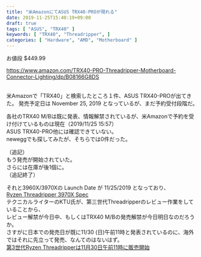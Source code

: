 ```yaml
---
title: "米AmazonにてASUS TRX40-PROが現れる"
date: 2019-11-25T15:40:19+09:00
draft: true
tags: [ "ASUS", "TRX40" ]
keywords: [ "TRX40", "Threadripper", ]
categories: [ "Hardware", "AMD", "Motherboard" ]
---
```


お値段 $449.99

<https://www.amazon.com/TRX40-PRO-Threadripper-Motherboard-Connector-Lighting/dp/B08166G8DS>

<br>
米Amazonで「TRX40」と検索したところ１件、ASUS TRX40-PROが出てきた。  
発売予定日は November 25, 2019 となっているが、まだ予約受付段階だ。  

各社のTRX40 M/Bは既に発表、情報解禁されているが、米Amazonで予約を受け付けているものは現在（2019/11/25 15:57）  
ASUS TRX40-PRO他には確認できていない。  
neweggでも探してみたが、そちらでは0件だった。  

（追記）  
もう発売が開始されていた。  
さらには在庫が後1個に。  
（追記終了）  

それと3960X/3970Xの Launch Date が 11/25/2019 となっており、  
[Ryzen Threadripper 3970X Spec](https://www.amd.com/en/products/cpu/amd-ryzen-threadripper-3970x#product-specs)  
テクニカルライターのKTU氏が、第三世代Threadripperのレビュー作業をしていることから、  
レビュー解禁が今日中、もしくはTRX40 M/Bの発売解禁が今日明日なのだろうか。  
さすがに日本での発売日が既に11/30 (日)午前11時と発表されているのに、海外ではそれに先立って発売、なんてのはないはず。  
[第3世代Ryzen Threadripperは11月30日午前11時に販売開始](https://pc.watch.impress.co.jp/docs/news/1219437.html)  

